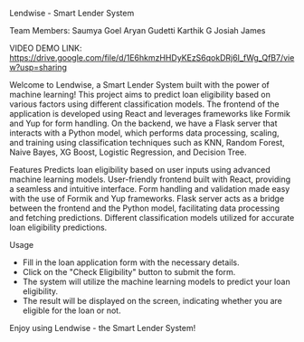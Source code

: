 Lendwise - Smart Lender System

Team Members:
Saumya Goel 
Aryan Gudetti 
Karthik G
Josiah James 


VIDEO DEMO LINK:
https://drive.google.com/file/d/1E6hkmzHHDyKEzS6qokDRj6I_fWg_QfB7/view?usp=sharing


Welcome to Lendwise, a Smart Lender System built with the power of machine learning! This project aims to predict loan eligibility based on various factors using different classification models. The frontend of the application is developed using React and leverages frameworks like Formik and Yup for form handling. On the backend, we have a Flask server that interacts with a Python model, which performs data processing, scaling, and training using classification techniques such as KNN, Random Forest, Naive Bayes, XG Boost, Logistic Regression, and Decision Tree.

Features
Predicts loan eligibility based on user inputs using advanced machine learning models.
User-friendly frontend built with React, providing a seamless and intuitive interface.
Form handling and validation made easy with the use of Formik and Yup frameworks.
Flask server acts as a bridge between the frontend and the Python model, facilitating data processing and fetching predictions.
Different classification models utilized for accurate loan eligibility predictions.

Usage
- Fill in the loan application form with the necessary details.
- Click on the "Check Eligibility" button to submit the form.
- The system will utilize the machine learning models to predict your loan eligibility.
- The result will be displayed on the screen, indicating whether you are eligible for the loan or not.

Enjoy using Lendwise - the Smart Lender System!
